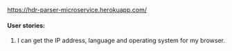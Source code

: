 https://hdr-parser-microservice.herokuapp.com/

#### User stories:

1. I can get the IP address, language and operating system for my browser.
